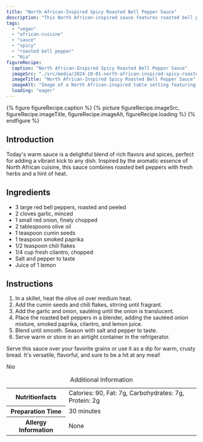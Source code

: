 ```yaml
---
title: "North African-Inspired Spicy Roasted Bell Pepper Sauce"
description: "This North African-inspired sauce features roasted bell peppers, fresh herbs, and a touch of heat. Perfect for grains or as a flavorful dip."
tags:
  - "vegan"
  - "african-cuisine"
  - "sauce"
  - "spicy"
  - "roasted bell pepper"
  - "Nia"
figureRecipe: 
  caption: "North African-Inspired Spicy Roasted Bell Pepper Sauce"
  imageSrc: "./src/media/2024-10-01-north-african-inspired-spicy-roasted-bell-pepper-sauce-3614.png"
  imageTitle: "North African-Inspired Spicy Roasted Bell Pepper Sauce"
  imageAlt: "Image of a North African-inspired table setting featuring a bowl of smooth, spicy roasted bell pepper sauce. Crusty bread slices, a wooden spoon, and fresh cilantro leaves complement the vibrant red sauce. The natural wood table and soft lighting enhance the warm, inviting scene."
  loading: "eager"
---
```


{% figure figureRecipe.caption %}
{% picture figureRecipe.imageSrc, figureRecipe.imageTitle, figureRecipe.imageAlt, figureRecipe.loading %}
{% endfigure %}

## Introduction

Today's warm sauce is a delightful blend of rich flavors and spices, perfect for adding a vibrant kick to any dish. Inspired by the aromatic essence of North African cuisine, this sauce combines roasted bell peppers with fresh herbs and a hint of heat.

## Ingredients

- 3 large red bell peppers, roasted and peeled
- 2 cloves garlic, minced
- 1 small red onion, finely chopped
- 2 tablespoons olive oil
- 1 teaspoon cumin seeds
- 1 teaspoon smoked paprika
- 1/2 teaspoon chili flakes
- 1/4 cup fresh cilantro, chopped
- Salt and pepper to taste
- Juice of 1 lemon

## Instructions

1. In a skillet, heat the olive oil over medium heat.
2. Add the cumin seeds and chili flakes, stirring until fragrant.
3. Add the garlic and onion, sautéing until the onion is translucent.
4. Place the roasted bell peppers in a blender, adding the sautéed onion mixture, smoked paprika, cilantro, and lemon juice.
5. Blend until smooth. Season with salt and pepper to taste.
6. Serve warm or store in an airtight container in the refrigerator.

Serve this sauce over your favorite grains or use it as a dip for warm, crusty bread. It's versatile, flavorful, and sure to be a hit at any meal!

*Nia*

<table><caption class='sr-only'>Additional Information</caption><tr><th>Nutritionfacts</th><td>Calories: 90, Fat: 7g, Carbohydrates: 7g, Protein: 2g&nbsp;</td></tr><tr><th>Preparation Time</th><td>30 minutes&nbsp;</td></tr><tr><th>Allergy Information</th><td>None&nbsp;</td></tr></table>

